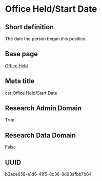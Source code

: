 # Office Held/Start Date
## Short definition
The date the person began this position.
## Base page
[Office Held](https://github.com/EuroCRIS/CASRAI-Dictionairies/blob/main/Objects/Office%20Held.md)
## Meta title
csr:Office Held/Start Date
## Research Admin Domain
True
## Research Data Domain
False
## UUID
b3ace658-a1d6-41f5-8c36-8d93afbb7b84
